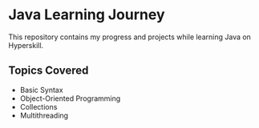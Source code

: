 # Java Learning Journey
This repository contains my progress and projects while learning Java on Hyperskill.

## Topics Covered
- Basic Syntax
- Object-Oriented Programming
- Collections
- Multithreading
